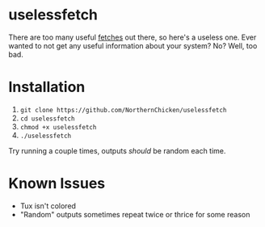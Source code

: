# uselessfetch
There are too many useful [fetches](https://github.com/beucismis/awesome-fetch#os) out there, so here's a useless one. Ever wanted to not get any useful information about your system? No? Well, too bad.

# Installation
1. ```git clone https://github.com/NorthernChicken/uselessfetch```
2. ```cd uselessfetch```
3. ```chmod +x uselessfetch```
4. ```./uselessfetch```

Try running a couple times, outputs *should* be random each time.

# Known Issues
* Tux isn't colored
* "Random" outputs sometimes repeat twice or thrice for some reason
